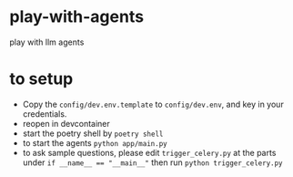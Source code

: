 # play-with-agents
play with llm agents

# to setup

* Copy the `config/dev.env.template` to `config/dev.env`, and key in your credentials.
* reopen in devcontainer
* start the poetry shell by `poetry shell`
* to start the agents `python app/main.py`
* to ask sample questions, please edit `trigger_celery.py` at the parts under `if __name__ == "__main__"` then run `python trigger_celery.py`

